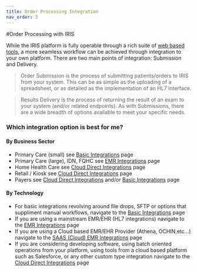 ```yaml
---
title: Order Processing Integration
nav_order: 3
---
```


#Order Processing with IRIS

While the IRIS platform is fully operable through a rich suite of <a href="https://portal.retinalscreenings.com">web based tools</a>, a more seamless workflow can be achieved through integration to your own platform. There are two main points of integration: Submission and Delivery.

> Order Submission is the process of submitting patients/orders to IRIS from your system.  This can be as simple as the uploading of a spreadsheet, or as detailed as the implementation of an HL7 interface.  

> Results Delivery is the process of returning the result of an exam to your system (and/or related endpoints).  As with Submissions, there are a wide breadth of options available to meet your specific needs.

### Which integration option is best for me?

#### By Business Sector 


- Primary Care (small) see [Basic Integrations](/IntegrationDocumentation/docs/integration/BasicIntegrations) page
- Primary Care (large), IDN, FQHC see [EMR Integrations](/IntegrationDocumentation/docs/integration/EMRIntegrations) page
- Home Health Care see [Cloud Direct Integrations](/IntegrationDocumentation/docs/integration/CloudDirect) page
- Retail / Kiosk see [Cloud Direct Integrations](/IntegrationDocumentation/docs/integration/CloudDirect) page
- Payers see [Cloud Direct Integrations](/IntegrationDocumentation/docs/integration/CloudDirect) and/or [Basic Integrations](/IntegrationDocumentation/docs/integration/BasicIntegrations) page

#### By Technology 

- For basic integrations revolving around file drops, SFTP or options that suppliment manual workflows, navigate to the [Basic Integrations](/IntegrationDocumentation/docs/integration/BasicIntegrations) page
- If you are using a mainstream EMR/EHR (HL7 integrations) navigate to the [EMR Integrations](/IntegrationDocumentation/docs/integration/EMRIntegrations) page
- If you are using a Cloud based EMR/EHR Provider (Athena, OCHIN,etc...) navigate to the [SAAS (Cloud) EMR Integrations](/IntegrationDocumentation/docs/integration/IRISEMRCloudProviders) page
- If you are considering developing software, using batch oriented operations from your platform, using tools from a cloud based platform such as Salesforce, or any other custom type integration navigate to the [Cloud Direct Integrations](/IntegrationDocumentation/docs/integration/CloudDirect) page